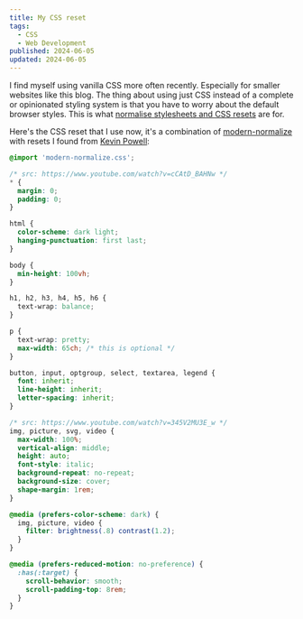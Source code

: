 ```yaml
---
title: My CSS reset
tags:
  - CSS
  - Web Development
published: 2024-06-05
updated: 2024-06-05
---
```


I find myself using vanilla CSS more often recently. Especially for smaller websites like this blog. The thing about using just CSS instead of a complete or opinionated styling system is that you have to worry about the default browser styles. This is what [normalise stylesheets and CSS resets](https://mattbrictson.com/blog/css-normalize-and-reset) are for.

Here's the CSS reset that I use now, it's a combination of [modern-normalize](https://github.com/sindresorhus/modern-normalize/) with resets I found from [Kevin Powell](https://www.youtube.com/@KevinPowell):

```css
@import 'modern-normalize.css';

/* src: https://www.youtube.com/watch?v=cCAtD_BAHNw */
* {
  margin: 0;
  padding: 0;
}

html {
  color-scheme: dark light;
  hanging-punctuation: first last;
}

body {
  min-height: 100vh;
}

h1, h2, h3, h4, h5, h6 {
  text-wrap: balance;
}

p {
  text-wrap: pretty;
  max-width: 65ch; /* this is optional */
}

button, input, optgroup, select, textarea, legend {
  font: inherit;
  line-height: inherit;
  letter-spacing: inherit;
}

/* src: https://www.youtube.com/watch?v=345V2MU3E_w */
img, picture, svg, video {
  max-width: 100%;
  vertical-align: middle;
  height: auto;
  font-style: italic;
  background-repeat: no-repeat;
  background-size: cover;
  shape-margin: 1rem;
}

@media (prefers-color-scheme: dark) {
  img, picture, video {
    filter: brightness(.8) contrast(1.2);
  }
}

@media (prefers-reduced-motion: no-preference) {
  :has(:target) {
    scroll-behavior: smooth;
    scroll-padding-top: 8rem;
  }
}
```

